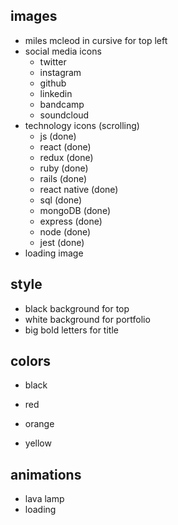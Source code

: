 ## images
  - miles mcleod in cursive for top left
  - social media icons
    - twitter
    - instagram
    - github
    - linkedin
    - bandcamp
    - soundcloud
  - technology icons (scrolling)
    - js (done)
    - react (done)
    - redux (done)
    - ruby (done)
    - rails (done)
    - react native (done)
    - sql (done)
    - mongoDB (done)
    - express (done)
    - node (done)
    - jest (done)
  - loading image


## style
  - black background for top
  - white background for portfolio
  - big bold letters for title

## colors
  - black
  - red

  - orange
  - yellow

## animations
  - lava lamp
  - loading

